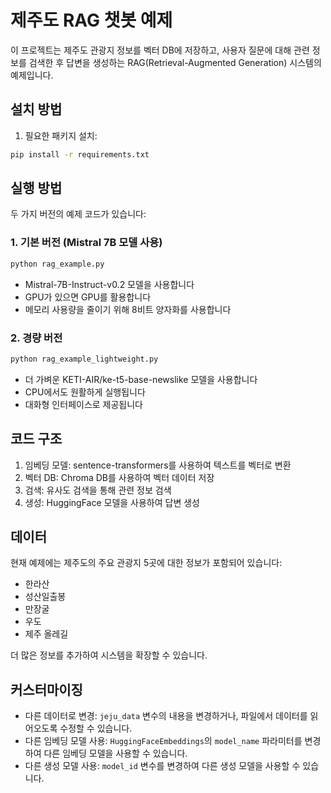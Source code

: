 # 제주도 RAG 챗봇 예제

이 프로젝트는 제주도 관광지 정보를 벡터 DB에 저장하고, 사용자 질문에 대해 관련 정보를 검색한 후 답변을 생성하는 RAG(Retrieval-Augmented Generation) 시스템의 예제입니다.

## 설치 방법

1. 필요한 패키지 설치:
```bash
pip install -r requirements.txt
```

## 실행 방법

두 가지 버전의 예제 코드가 있습니다:

### 1. 기본 버전 (Mistral 7B 모델 사용)
```bash
python rag_example.py
```
- Mistral-7B-Instruct-v0.2 모델을 사용합니다
- GPU가 있으면 GPU를 활용합니다
- 메모리 사용량을 줄이기 위해 8비트 양자화를 사용합니다

### 2. 경량 버전
```bash
python rag_example_lightweight.py
```
- 더 가벼운 KETI-AIR/ke-t5-base-newslike 모델을 사용합니다
- CPU에서도 원활하게 실행됩니다
- 대화형 인터페이스로 제공됩니다

## 코드 구조

1. 임베딩 모델: sentence-transformers를 사용하여 텍스트를 벡터로 변환
2. 벡터 DB: Chroma DB를 사용하여 벡터 데이터 저장
3. 검색: 유사도 검색을 통해 관련 정보 검색
4. 생성: HuggingFace 모델을 사용하여 답변 생성

## 데이터

현재 예제에는 제주도의 주요 관광지 5곳에 대한 정보가 포함되어 있습니다:
- 한라산
- 성산일출봉
- 만장굴
- 우도
- 제주 올레길

더 많은 정보를 추가하여 시스템을 확장할 수 있습니다.

## 커스터마이징

- 다른 데이터로 변경: `jeju_data` 변수의 내용을 변경하거나, 파일에서 데이터를 읽어오도록 수정할 수 있습니다.
- 다른 임베딩 모델 사용: `HuggingFaceEmbeddings`의 `model_name` 파라미터를 변경하여 다른 임베딩 모델을 사용할 수 있습니다.
- 다른 생성 모델 사용: `model_id` 변수를 변경하여 다른 생성 모델을 사용할 수 있습니다. 